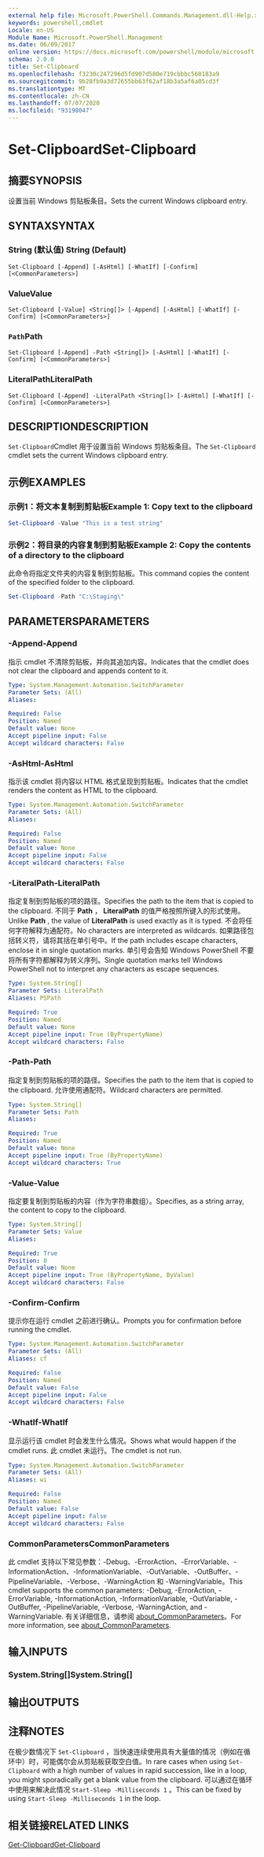 ```yaml
---
external help file: Microsoft.PowerShell.Commands.Management.dll-Help.xml
keywords: powershell,cmdlet
Locale: en-US
Module Name: Microsoft.PowerShell.Management
ms.date: 06/09/2017
online version: https://docs.microsoft.com/powershell/module/microsoft.powershell.management/set-clipboard?view=powershell-5.1&WT.mc_id=ps-gethelp
schema: 2.0.0
title: Set-Clipboard
ms.openlocfilehash: f3230c247296d5fd907d580e719cbbbc560183a9
ms.sourcegitcommit: 9b28fb9a3d72655bb63f62af18b3a5af6a05cd3f
ms.translationtype: MT
ms.contentlocale: zh-CN
ms.lasthandoff: 07/07/2020
ms.locfileid: "93198047"
---
```

# <span data-ttu-id="045c9-103">Set-Clipboard</span><span class="sxs-lookup"><span data-stu-id="045c9-103">Set-Clipboard</span></span>

## <span data-ttu-id="045c9-104">摘要</span><span class="sxs-lookup"><span data-stu-id="045c9-104">SYNOPSIS</span></span>
<span data-ttu-id="045c9-105">设置当前 Windows 剪贴板条目。</span><span class="sxs-lookup"><span data-stu-id="045c9-105">Sets the current Windows clipboard entry.</span></span>

## <span data-ttu-id="045c9-106">SYNTAX</span><span class="sxs-lookup"><span data-stu-id="045c9-106">SYNTAX</span></span>

### <span data-ttu-id="045c9-107">String (默认值) </span><span class="sxs-lookup"><span data-stu-id="045c9-107">String (Default)</span></span>

```
Set-Clipboard [-Append] [-AsHtml] [-WhatIf] [-Confirm] [<CommonParameters>]
```

### <span data-ttu-id="045c9-108">Value</span><span class="sxs-lookup"><span data-stu-id="045c9-108">Value</span></span>

```
Set-Clipboard [-Value] <String[]> [-Append] [-AsHtml] [-WhatIf] [-Confirm] [<CommonParameters>]
```

### <span data-ttu-id="045c9-109">`Path`</span><span class="sxs-lookup"><span data-stu-id="045c9-109">Path</span></span>

```
Set-Clipboard [-Append] -Path <String[]> [-AsHtml] [-WhatIf] [-Confirm] [<CommonParameters>]
```

### <span data-ttu-id="045c9-110">LiteralPath</span><span class="sxs-lookup"><span data-stu-id="045c9-110">LiteralPath</span></span>

```
Set-Clipboard [-Append] -LiteralPath <String[]> [-AsHtml] [-WhatIf] [-Confirm] [<CommonParameters>]
```

## <span data-ttu-id="045c9-111">DESCRIPTION</span><span class="sxs-lookup"><span data-stu-id="045c9-111">DESCRIPTION</span></span>

<span data-ttu-id="045c9-112">`Set-Clipboard`Cmdlet 用于设置当前 Windows 剪贴板条目。</span><span class="sxs-lookup"><span data-stu-id="045c9-112">The `Set-Clipboard` cmdlet sets the current Windows clipboard entry.</span></span>

## <span data-ttu-id="045c9-113">示例</span><span class="sxs-lookup"><span data-stu-id="045c9-113">EXAMPLES</span></span>

### <span data-ttu-id="045c9-114">示例1：将文本复制到剪贴板</span><span class="sxs-lookup"><span data-stu-id="045c9-114">Example 1: Copy text to the clipboard</span></span>

```powershell
Set-Clipboard -Value "This is a test string"
```

### <span data-ttu-id="045c9-115">示例2：将目录的内容复制到剪贴板</span><span class="sxs-lookup"><span data-stu-id="045c9-115">Example 2: Copy the contents of a directory to the clipboard</span></span>

<span data-ttu-id="045c9-116">此命令将指定文件夹的内容复制到剪贴板。</span><span class="sxs-lookup"><span data-stu-id="045c9-116">This command copies the content of the specified folder to the clipboard.</span></span>

```powershell
Set-Clipboard -Path "C:\Staging\"
```

## <span data-ttu-id="045c9-117">PARAMETERS</span><span class="sxs-lookup"><span data-stu-id="045c9-117">PARAMETERS</span></span>

### <span data-ttu-id="045c9-118">-Append</span><span class="sxs-lookup"><span data-stu-id="045c9-118">-Append</span></span>

<span data-ttu-id="045c9-119">指示 cmdlet 不清除剪贴板，并向其追加内容。</span><span class="sxs-lookup"><span data-stu-id="045c9-119">Indicates that the cmdlet does not clear the clipboard and appends content to it.</span></span>

```yaml
Type: System.Management.Automation.SwitchParameter
Parameter Sets: (All)
Aliases:

Required: False
Position: Named
Default value: None
Accept pipeline input: False
Accept wildcard characters: False
```

### <span data-ttu-id="045c9-120">-AsHtml</span><span class="sxs-lookup"><span data-stu-id="045c9-120">-AsHtml</span></span>

<span data-ttu-id="045c9-121">指示该 cmdlet 将内容以 HTML 格式呈现到剪贴板。</span><span class="sxs-lookup"><span data-stu-id="045c9-121">Indicates that the cmdlet renders the content as HTML to the clipboard.</span></span>

```yaml
Type: System.Management.Automation.SwitchParameter
Parameter Sets: (All)
Aliases:

Required: False
Position: Named
Default value: None
Accept pipeline input: False
Accept wildcard characters: False
```

### <span data-ttu-id="045c9-122">-LiteralPath</span><span class="sxs-lookup"><span data-stu-id="045c9-122">-LiteralPath</span></span>

<span data-ttu-id="045c9-123">指定复制到剪贴板的项的路径。</span><span class="sxs-lookup"><span data-stu-id="045c9-123">Specifies the path to the item that is copied to the clipboard.</span></span> <span data-ttu-id="045c9-124">不同于 **Path** ， **LiteralPath** 的值严格按照所键入的形式使用。</span><span class="sxs-lookup"><span data-stu-id="045c9-124">Unlike **Path** , the value of **LiteralPath** is used exactly as it is typed.</span></span> <span data-ttu-id="045c9-125">不会将任何字符解释为通配符。</span><span class="sxs-lookup"><span data-stu-id="045c9-125">No characters are interpreted as wildcards.</span></span> <span data-ttu-id="045c9-126">如果路径包括转义符，请将其括在单引号中。</span><span class="sxs-lookup"><span data-stu-id="045c9-126">If the path includes escape characters, enclose it in single quotation marks.</span></span> <span data-ttu-id="045c9-127">单引号会告知 Windows PowerShell 不要将所有字符都解释为转义序列。</span><span class="sxs-lookup"><span data-stu-id="045c9-127">Single quotation marks tell Windows PowerShell not to interpret any characters as escape sequences.</span></span>

```yaml
Type: System.String[]
Parameter Sets: LiteralPath
Aliases: PSPath

Required: True
Position: Named
Default value: None
Accept pipeline input: True (ByPropertyName)
Accept wildcard characters: False
```

### <span data-ttu-id="045c9-128">-Path</span><span class="sxs-lookup"><span data-stu-id="045c9-128">-Path</span></span>

<span data-ttu-id="045c9-129">指定复制到剪贴板的项的路径。</span><span class="sxs-lookup"><span data-stu-id="045c9-129">Specifies the path to the item that is copied to the clipboard.</span></span> <span data-ttu-id="045c9-130">允许使用通配符。</span><span class="sxs-lookup"><span data-stu-id="045c9-130">Wildcard characters are permitted.</span></span>

```yaml
Type: System.String[]
Parameter Sets: Path
Aliases:

Required: True
Position: Named
Default value: None
Accept pipeline input: True (ByPropertyName)
Accept wildcard characters: True
```

### <span data-ttu-id="045c9-131">-Value</span><span class="sxs-lookup"><span data-stu-id="045c9-131">-Value</span></span>

<span data-ttu-id="045c9-132">指定要复制到剪贴板的内容（作为字符串数组）。</span><span class="sxs-lookup"><span data-stu-id="045c9-132">Specifies, as a string array, the content to copy to the clipboard.</span></span>

```yaml
Type: System.String[]
Parameter Sets: Value
Aliases:

Required: True
Position: 0
Default value: None
Accept pipeline input: True (ByPropertyName, ByValue)
Accept wildcard characters: False
```

### <span data-ttu-id="045c9-133">-Confirm</span><span class="sxs-lookup"><span data-stu-id="045c9-133">-Confirm</span></span>

<span data-ttu-id="045c9-134">提示你在运行 cmdlet 之前进行确认。</span><span class="sxs-lookup"><span data-stu-id="045c9-134">Prompts you for confirmation before running the cmdlet.</span></span>

```yaml
Type: System.Management.Automation.SwitchParameter
Parameter Sets: (All)
Aliases: cf

Required: False
Position: Named
Default value: False
Accept pipeline input: False
Accept wildcard characters: False
```

### <span data-ttu-id="045c9-135">-WhatIf</span><span class="sxs-lookup"><span data-stu-id="045c9-135">-WhatIf</span></span>

<span data-ttu-id="045c9-136">显示运行该 cmdlet 时会发生什么情况。</span><span class="sxs-lookup"><span data-stu-id="045c9-136">Shows what would happen if the cmdlet runs.</span></span> <span data-ttu-id="045c9-137">此 cmdlet 未运行。</span><span class="sxs-lookup"><span data-stu-id="045c9-137">The cmdlet is not run.</span></span>

```yaml
Type: System.Management.Automation.SwitchParameter
Parameter Sets: (All)
Aliases: wi

Required: False
Position: Named
Default value: False
Accept pipeline input: False
Accept wildcard characters: False
```

### <span data-ttu-id="045c9-138">CommonParameters</span><span class="sxs-lookup"><span data-stu-id="045c9-138">CommonParameters</span></span>

<span data-ttu-id="045c9-139">此 cmdlet 支持以下常见参数：-Debug、-ErrorAction、-ErrorVariable、-InformationAction、-InformationVariable、-OutVariable、-OutBuffer、-PipelineVariable、-Verbose、-WarningAction 和 -WarningVariable。</span><span class="sxs-lookup"><span data-stu-id="045c9-139">This cmdlet supports the common parameters: -Debug, -ErrorAction, -ErrorVariable, -InformationAction, -InformationVariable, -OutVariable, -OutBuffer, -PipelineVariable, -Verbose, -WarningAction, and -WarningVariable.</span></span> <span data-ttu-id="045c9-140">有关详细信息，请参阅 [about_CommonParameters](https://go.microsoft.com/fwlink/?LinkID=113216)。</span><span class="sxs-lookup"><span data-stu-id="045c9-140">For more information, see [about_CommonParameters](https://go.microsoft.com/fwlink/?LinkID=113216).</span></span>

## <span data-ttu-id="045c9-141">输入</span><span class="sxs-lookup"><span data-stu-id="045c9-141">INPUTS</span></span>

### <span data-ttu-id="045c9-142">System.String[]</span><span class="sxs-lookup"><span data-stu-id="045c9-142">System.String[]</span></span>

## <span data-ttu-id="045c9-143">输出</span><span class="sxs-lookup"><span data-stu-id="045c9-143">OUTPUTS</span></span>

## <span data-ttu-id="045c9-144">注释</span><span class="sxs-lookup"><span data-stu-id="045c9-144">NOTES</span></span>

<span data-ttu-id="045c9-145">在极少数情况下 `Set-Clipboard` ，当快速连续使用具有大量值的情况（例如在循环中）时，可能偶尔会从剪贴板获取空白值。</span><span class="sxs-lookup"><span data-stu-id="045c9-145">In rare cases when using `Set-Clipboard` with a high number of values in rapid succession, like in a loop, you might sporadically get a blank value from the clipboard.</span></span> <span data-ttu-id="045c9-146">可以通过在循环中使用来解决此情况 `Start-Sleep -Milliseconds 1` 。</span><span class="sxs-lookup"><span data-stu-id="045c9-146">This can be fixed by using `Start-Sleep -Milliseconds 1` in the loop.</span></span>

## <span data-ttu-id="045c9-147">相关链接</span><span class="sxs-lookup"><span data-stu-id="045c9-147">RELATED LINKS</span></span>

[<span data-ttu-id="045c9-148">Get-Clipboard</span><span class="sxs-lookup"><span data-stu-id="045c9-148">Get-Clipboard</span></span>](Get-Clipboard.md)
